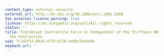 ```yaml
---
content_type: external-resource
external_url: http://dx.doi.org/10.1006/excr.2001.5408
has_external_license_warning: true
license: https://en.wikipedia.org/wiki/All_rights_reserved
status: ''
title: Fibroblast Contractile Force Is Independent of the Stiffness Which Resists
  the Contraction
uid: 7c145f23-8816-4779-b718-e49bc53a3e9e
wayback_url: ''
---
```

